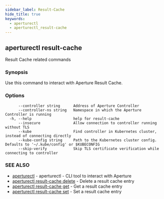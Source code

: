 ```yaml
---
sidebar_label: Result-Cache
hide_title: true
keywords:
  - aperturectl
  - aperturectl_result-cache
---
```


<!-- markdownlint-disable -->

## aperturectl result-cache

Result Cache related commands

### Synopsis

Use this command to interact with Aperture Result Cache.

### Options

```
      --controller string      Address of Aperture Controller
      --controller-ns string   Namespace in which the Aperture Controller is running
  -h, --help                   help for result-cache
      --insecure               Allow connection to controller running without TLS
      --kube                   Find controller in Kubernetes cluster, instead of connecting directly
      --kube-config string     Path to the Kubernetes cluster config. Defaults to '~/.kube/config' or $KUBECONFIG
      --skip-verify            Skip TLS certificate verification while connecting to controller
```

### SEE ALSO

- [aperturectl](/reference/aperture-cli/aperturectl/aperturectl.md) - aperturectl - CLI tool to interact with Aperture
- [aperturectl result-cache delete](/reference/aperture-cli/aperturectl/result-cache/delete/delete.md) - Delete a result cache entry
- [aperturectl result-cache get](/reference/aperture-cli/aperturectl/result-cache/get/get.md) - Get a result cache entry
- [aperturectl result-cache set](/reference/aperture-cli/aperturectl/result-cache/set/set.md) - Set a result cache entry
